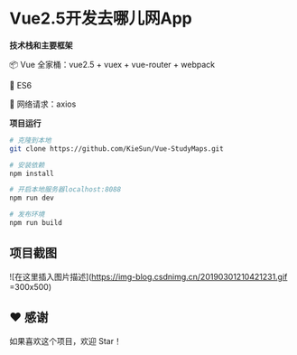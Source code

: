 # Vue2.5开发去哪儿网App
**技术栈和主要框架**

📦 Vue 全家桶：vue2.5 + vuex + vue-router + webpack

📌 ES6

📡 网络请求：axios

 **项目运行**
```bash
# 克隆到本地
git clone https://github.com/KieSun/Vue-StudyMaps.git

# 安装依赖
npm install

# 开启本地服务器localhost:8088
npm run dev

# 发布环境
npm run build
```
## 项目截图
![在这里插入图片描述](https://img-blog.csdnimg.cn/20190301210421231.gif =300x500)
## ♥️ 感谢

如果喜欢这个项目，欢迎 Star！
